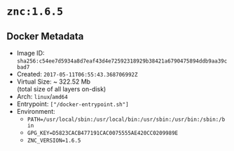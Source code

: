 # `znc:1.6.5`

## Docker Metadata

- Image ID: `sha256:c54ee7d5934a8d7eaf43d4e72592318929b38421a6790475894ddb9aa39cbad7`
- Created: `2017-05-11T06:55:43.368706992Z`
- Virtual Size: ~ 322.52 Mb  
  (total size of all layers on-disk)
- Arch: `linux`/`amd64`
- Entrypoint: `["/docker-entrypoint.sh"]`
- Environment:
  - `PATH=/usr/local/sbin:/usr/local/bin:/usr/sbin:/usr/bin:/sbin:/bin`
  - `GPG_KEY=D5823CACB477191CAC0075555AE420CC0209989E`
  - `ZNC_VERSION=1.6.5`
